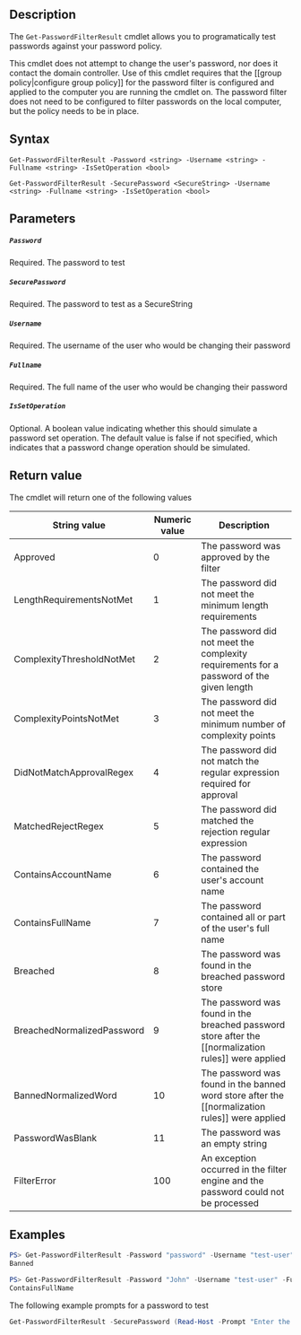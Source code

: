 ## Description
The ```Get-PasswordFilterResult``` cmdlet allows you to programatically test passwords against your password policy. 

This cmdlet does not attempt to change the user's password, nor does it contact the domain controller. Use of this cmdlet requires that the [[group policy|configure group policy]] for the password filter is configured and applied to the computer you are running the cmdlet on. The password filter does not need to be configured to filter passwords on the local computer, but the policy needs to be in place. 

## Syntax
```
Get-PasswordFilterResult -Password <string> -Username <string> -Fullname <string> -IsSetOperation <bool>

Get-PasswordFilterResult -SecurePassword <SecureString> -Username <string> -Fullname <string> -IsSetOperation <bool>
```
## Parameters
##### `Password`
Required. The password to test
##### `SecurePassword`
Required. The password to test as a SecureString
##### `Username`
Required. The username of the user who would be changing their password
##### `Fullname`
Required. The full name of the user who would be changing their password
##### `IsSetOperation`
Optional. A boolean value indicating whether this should simulate a password set operation. The default value is false if not specified, which indicates that a password change operation should be simulated.

## Return value
The cmdlet will return one of the following values

| String value | Numeric value | Description |
| --- | --- | --- |
| Approved | 0 | The password was approved by the filter |
| LengthRequirementsNotMet | 1 | The password did not meet the minimum length requirements |
| ComplexityThresholdNotMet | 2 | The password did not meet the complexity requirements for a password of the given length |
| ComplexityPointsNotMet | 3 | The password did not meet the minimum number of complexity points |
| DidNotMatchApprovalRegex | 4 | The password did not match the regular expression required for approval |
| MatchedRejectRegex | 5 | The password did matched the rejection regular expression |
| ContainsAccountName | 6 | The password contained the user's account name |
| ContainsFullName | 7 | The password contained all or part of the user's full name |
| Breached | 8 | The password was found in the breached password store |
| BreachedNormalizedPassword | 9 | The password was found in the breached password store after the [[normalization rules]] were applied |
| BannedNormalizedWord | 10 | The password was found in the banned word store after the [[normalization rules]] were applied |
| PasswordWasBlank | 11 | The password was an empty string |
| FilterError | 100 | An exception occurred in the filter engine and the password could not be processed |

## Examples
```powershell
PS> Get-PasswordFilterResult -Password "password" -Username "test-user" -Fullname "John Test"
Banned

PS> Get-PasswordFilterResult -Password "John" -Username "test-user" -Fullname "John Test"
ContainsFullName
```

The following example prompts for a password to test
```powershell
Get-PasswordFilterResult -SecurePassword (Read-Host -Prompt "Enter the password" -AsSecureString) -Username (Read-Host -Prompt "Enter the user's username") -Fullname (Read-Host -Prompt "Enter the user's full name")
```